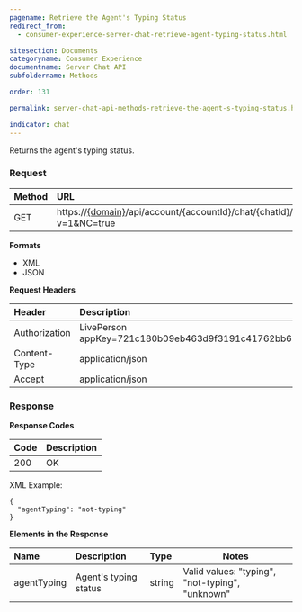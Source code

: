 ```yaml
---
pagename: Retrieve the Agent's Typing Status
redirect_from:
  - consumer-experience-server-chat-retrieve-agent-typing-status.html

sitesection: Documents
categoryname: Consumer Experience
documentname: Server Chat API
subfoldername: Methods

order: 131

permalink: server-chat-api-methods-retrieve-the-agent-s-typing-status.html

indicator: chat
---
```


Returns the agent's typing status.

### Request

| Method | URL |
| :--- | :--- |
| GET | https://[{domain}](/agent-domain-domain-api.html)/api/account/{accountId}/chat/{chatId}/info/agentTyping?v=1&NC=true |

**Formats**

- XML
- JSON

**Request Headers**

| Header | Description |
| :--- | :--- |
| Authorization | LivePerson appKey=721c180b09eb463d9f3191c41762bb68 |
| Content-Type | application/json |
| Accept | application/json |

### Response

**Response Codes**

| Code | Description |
| :--- | :--- |
| 200 | OK |

XML Example:

    {
      "agentTyping": "not-typing"
    }

**Elements in the Response**

| Name	| Description | Type |  Notes |
| :--- | :--- | :--- |  --- |
| agentTyping | Agent's typing status | string | Valid values: "typing", "not-typing", "unknown" |
